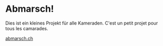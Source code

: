 # Abmarsch!

Dies ist ein kleines Projekt für alle Kameraden.
C'est un petit projet pour tous les camarades.

[abmarsch.ch](https://abmarsch.ch)
